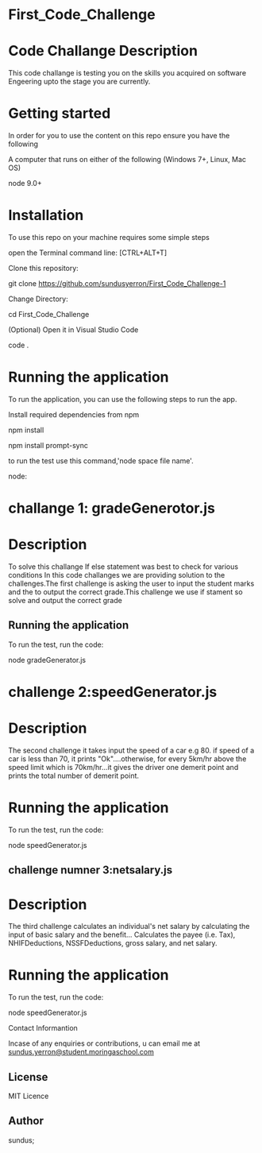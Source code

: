 # First_Code_Challenge

# Code Challange Description

This code challange is testing you on the skills you acquired on software Engeering upto the stage you are currently.


# Getting started
In order for you to use the content on this repo ensure you have the following

A computer that runs on either of the following (Windows 7+, Linux, Mac OS)

node 9.0+

# Installation
To use this repo on your machine requires some simple steps

open the Terminal command line: [CTRL+ALT+T]

Clone this repository:

git clone https://github.com/sundusyerron/First_Code_Challenge-1


Change Directory:


cd First_Code_Challenge

(Optional) Open it in Visual Studio Code

code .

# Running the application
To run the application, you can use the following steps to run the app.

Install required dependencies from npm

npm install

npm install prompt-sync

to run the test use this command,'node space file name'.

node:

# challange 1: gradeGenerotor.js

# Description

To solve this challange If else statement  was best  to check for various conditions
In this code challanges we are providing solution to the challenges.The first challenge is asking the user to input the student marks and the to output the correct grade.This challenge we use if stament so solve and output the correct grade

## Running the application

To run the test, run the code:

node gradeGenerator.js

# challenge 2:speedGenerator.js

# Description
The second challenge it takes input the speed of a car e.g 80. if speed of a car is less than 70, it prints "Ok"....otherwise, for every 5km/hr above the speed limit which is 70km/hr...it gives the driver one demerit point and prints the total number of demerit point.

# Running the application

To run the test, run the code:

node speedGenerator.js

## challenge numner 3:netsalary.js

# Description

The third challenge calculates an individual's net salary by calculating the input of basic salary and the benefit... Calculates the payee (i.e. Tax), NHIFDeductions, NSSFDeductions, gross salary, and net salary.

# Running the application

To run the test, run the code:

node speedGenerator.js


Contact Informantion

Incase of any enquiries or contributions, u can  email me at sundus.yerron@student.moringaschool.com

## License

MIT Licence

## Author

sundus;




